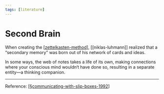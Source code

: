 ```yaml
---
tags: [literature]
---
```


# Second Brain

When creating the [[zettelkasten-method]], [[niklas-luhmann]] realized that a “secondary memory” was born out of his network of cards and ideas.

In some ways, the web of notes takes a life of its own, making connections where your conscious mind wouldn‘t have done so, resulting in a separate entity—a thinking companion.

---
Reference: [[§communicating-with-slip-boxes-1992]]

[//begin]: # "Autogenerated link references for markdown compatibility"
[zettelkasten-method]: zettelkasten-method "Zettelkasten Method"
[§communicating-with-slip-boxes-1992]: §communicating-with-slip-boxes-1992 "Communicating With Slip Boxes (1992)"
[//end]: # "Autogenerated link references"